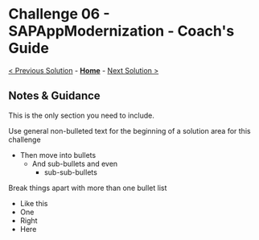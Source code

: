 # Challenge 06 - SAPAppModernization - Coach's Guide 

[< Previous Solution](./Solution-05.md) - **[Home](./README.md)** - [Next Solution >](./Solution-07.md)

## Notes & Guidance
This is the only section you need to include.

Use general non-bulleted text for the beginning of a solution area for this challenge
- Then move into bullets
    - And sub-bullets and even
        - sub-sub-bullets

Break things apart with more than one bullet list
- Like this 
- One
- Right
- Here
